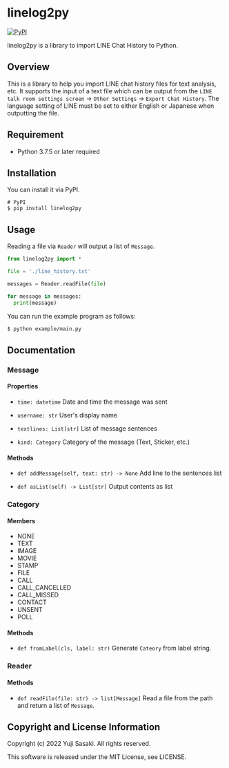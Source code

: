 # linelog2py
[![PyPI](https://img.shields.io/pypi/v/PyGithub.svg)](https://pypi.python.org/pypi/linelog2py)

linelog2py is a library to import LINE Chat History to Python.

## Overview

This is a library to help you import LINE chat history files for text analysis, etc. It supports the input of a text file which can be output from the `LINE talk room settings screen` -> `Other Settings` -> `Export Chat History`. The language setting of LINE must be set to either English or Japanese when outputting the file.

## Requirement

- Python 3.7.5  or later required

## Installation

You can install it via PyPI.

```
# PyPI
$ pip install linelog2py
```

## Usage

Reading a file via `Reader` will output a list of `Message`.

```python
from linelog2py import *

file = './line_history.txt'

messages = Reader.readFile(file)

for message in messages:
  print(message)

```

You can run the example program as follows:

```sh
$ python example/main.py
```

## Documentation

### Message

#### Properties

- `time: datetime`  Date and time the message was sent

- `username: str` User's display name

- `textlines: List[str]`  List of message sentences

- `kind: Category`  Category of the message (Text, Sticker, etc.)

#### Methods

- `def addMessage(self, text: str) -> None` Add line to the sentences list

- `def asList(self) -> List[str]`  Output contents as list

### Category

#### Members

- NONE
- TEXT
- IMAGE
- MOVIE
- STAMP
- FILE
- CALL
- CALL_CANCELLED
- CALL_MISSED
- CONTACT
- UNSENT
- POLL

#### Methods

- `def fromLabel(cls, label: str)`  Generate `Cateory` from label string.

### Reader

#### Methods

- `def readFile(file: str) -> list[Message]` Read a file from the path and return a list of `Message`.

## Copyright and License Information

Copyright (c) 2022 Yuji Sasaki. All rights reserved.

This software is released under the MIT License, see LICENSE.